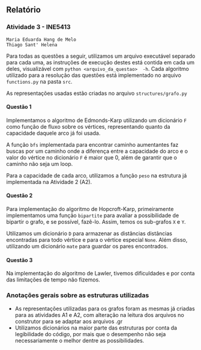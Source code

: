 ## Relatório

### Atividade 3 - INE5413

    Maria Eduarda Hang de Melo
    Thiago Sant' Helena    


Para todas as questões a seguir, utilizamos um arquivo executável separado para cada uma, as instruções de execução destes está contida em cada um deles, visualizável com ```python <arquivo_da_questao>  -h```. Cada algoritmo utilizado para a resolução das questões está implementado no arquivo ```functions.py``` na pasta ```src```.

As representações usadas estão criadas no arquivo ```structures/grafo.py```

#### Questão 1

Implementamos o algoritmo de Edmonds-Karp utilizando um dicionário `F` como função de fluxo sobre os vértices, representando quanto da capacidade daquele arco já foi usada.

A função `bfs` implementada para encontrar caminho aumentantes faz buscas por um caminho onde a diferença entre a capacidade do arco e o valor do vértice no dicionário `F` é maior que 0, além de garantir que o caminho não seja um loop. 

Para a capacidade de cada arco, utilizamos a função `peso` na estrutura já implementada na Atividade 2 (A2).

#### Questão 2

Para implementação do algoritmo de Hopcroft-Karp, primeiramente implementamos uma função `bipartite` para avaliar a possibilidade de bipartir o grafo, e se possível, fazê-lo. Assim, temos os sub-grafos `X` e `Y`.

Utilizamos um dicionário `D` para armazenar as distâncias distâncias encontradas para todo vértice e para o vértice especial `None`. Além disso, utilizando um dicionário `mate` para guardar os pares encontrados.

#### Questão 3

Na implementação do algoritmo de Lawler, tivemos dificuldades e por conta das limitações de tempo não fizemos.


### Anotações gerais sobre as estruturas utilizadas

- As representações utilizadas para os grafos foram as mesmas já criadas para as atividades A1 e A2, com alteração na leitura dos arquivos no construtor para se adaptar aos arquivos .gr
- Utilizamos dicionários na maior parte das estruturas por conta da legibilidade do código, por mais que o desempenho não seja necessariamente o melhor dentre as possibilidades.
